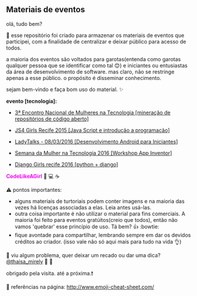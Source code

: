 ## Materiais de eventos 

olá, tudo bem?

 :information_desk_person: esse repositório foi criado para armazenar os materiais de eventos que participei, com a finalidade de centralizar e deixar público para acesso de todos. 

a maioria dos eventos são voltados para garotas(entenda como garotas qualquer pessoa que se identificar como tal :blush:) e iniciantes ou entusiastas da área de desenvolvimento de software. mas claro, 
não se restringe apenas a esse público. 
o propósito é disseminar conhecimento. 

sejam bem-vindo e faça bom uso do material. :sparkles:

<b> evento [tecnologia]: </b>  


- [3ª Encontro Nacional de Mulheres na Tecnologia [mineração de repositórios de código aberto]](http://mulheresnatecnologia.org/encontro2015/)

- [JS4 Girls Recife 2015 [Java Script e introdução a programação]](https://github.com/ThaisaMirely/materials_events_ProgrammingForWomen/wiki/JS4-Girls-Recife)

- [LadyTalks - 08/03/2016 [Desenvolvimento Android para Iniciantes]](https://github.com/ThaisaMirely/materials_events_ProgrammingForWomen/wiki/LadyTalks-2016)

- [Semana da Mulher na Tecnologia 2016 [Workshop App Inventor]](https://github.com/ThaisaMirely/materials_events_ProgrammingForWomen/wiki/Semana-da-Mulher-na-Tecnologia-2016)

- [Django Girls recife 2016 [python + django] ](https://github.com/ThaisaMirely/materials_events_ProgrammingForWomen/wiki/Django-Girls-Recife-2016)


<b style='color:#FF00FF'>CodeLikeAGirl</b> :raising_hand: :computer: :coffee:


:warning: pontos importantes: 
- alguns materiais de turtoriais podem conter imagens e na maioria das vezes há licenças associadas a elas. Leia antes usá-las. 
- outra coisa importante é não utilizar o material para fins comerciais. A maioria foi feito para eventos gratúitos(creio que todos), então não vamos 'quebrar' esse princípio de uso. Tá bem? :thumbsup: :bowtie:
- fique avontade para compartilhar, lembrando sempre em dar os devidos créditos ao criador. (isso vale não só aqui mais para tudo na vida :ok_hand:)


:checkered_flag: viu algum problema, quer deixar um recado ou dar uma dica? [@thaisa_mirely](https://twitter.com/thaisa_mirely)  :speech_balloon: :dancer:

obrigado pela visita. até a próxima.:exclamation:


:book: referências na página: http://www.emoji-cheat-sheet.com/
